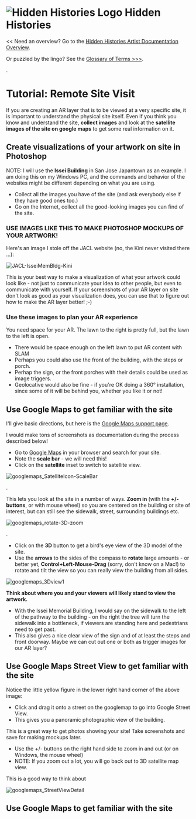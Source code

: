 
# ![Hidden Histories Logo](/images/hiddenhistories-logo.png) Hidden Histories 
<< Need an overview? Go to the [Hidden Histories Artist Documentation Overview](http://hiddenhistoriesjtown.org/documentation).

Or puzzled by the lingo? See the [Glossary of Terms >>>](https://github.com/Hidden-Histories/Public-Resources/blob/master/documentation/ARpoiseGlossary.md#-hidden-histories-artists).

.

# Tutorial: Remote Site Visit

If you are creating an AR layer that is to be viewed at a very specific site, it is important to understand the physical site itself. Even if you think you know and understand the site, **collect images** and look at the **satellite images of the site on google maps** to get some real information on it.

## Create visualizations of your artwork on site in Photoshop

NOTE: I will use the **Issei Building** in San Jose Japantown as an example. I am doing this on my Windows PC, and the commands and behavior of the websites might be different depending on what you are using.

- Collect all the images you have of the site (and ask everybody else if they have good ones too.)
- Go on the Internet, collect all the good-looking images you can find of the site.

### USE IMAGES LIKE THIS TO MAKE PHOTOSHOP MOCKUPS OF YOUR ARTWORK!

Here's an image I stole off the JACL website (no, the Kini never visited there ...):

![JACL-IsseiMemBldg-Kini](images/JACL-IsseiMemBldg-Kini.png)

This is your best way to make a visualization of what your artwork could look like - not just to communicate your idea to other people, but even to communicate with yourself. If your screenshots of your AR layer on site don't look as good as your visualization does, you can use that to figure out how to make the AR layer better! ;-)

### Use these images to plan your AR experience

You need space for your AR. The lawn to the right is pretty full, but the lawn to the left is open.
- There would be space enough on the left lawn to put AR content with SLAM
- Perhaps you could also use the front of the building, with the steps or porch.
- Perhap the sign, or the front porches with their details could be used as image triggers.
- Geolocative would also be fine - if you're OK doing a 360° installation, since some of it will be behind you, whether you like it or not!

## Use Google Maps to get familiar with the site

I'll give basic directions, but here is the [Google Maps support page](https://support.google.com/maps/answer/144349).

I would make tons of screenshots as documentation during the process described below!

- Go to [Google Maps](https://www.google.com/maps) in your browser and search for your site.
- Note the **scale bar** - we will need this!
- Click on the **satellite** inset to switch to satellite view.

![googlemaps_SatelliteIcon-ScaleBar](images/googlemaps_SatelliteIcon-ScaleBar.png)

.

This lets you look at the site in a number of ways. **Zoom in** (with the **+/- buttons**, or with mouse wheel) so you are centered on the building or site of interest, but can still see the sidewalk, street, surrounding buildings etc. 

![googlemaps_rotate-3D-zoom](images/googlemaps_rotate-3D-zoom.png)

.
- Click on the **3D** button to get a bird's eye view of the 3D model of the site.
- Use the **arrows** to the sides of the compass to **rotate** large amounts - or better yet, **Control+Left-Mouse-Drag** (sorry, don't know on a Mac!) to rotate and tilt the view so you can really view the building from all sides.

![googlemaps_3Dview1](images/googlemaps_3Dview1.png)


**Think about where you and your viewers will likely stand to view the artwork.** 
- With the Issei Memorial Building, I would say on the sidewalk to the left of the pathway to the building - on the right the tree will turn the sidewalk into a bottleneck, if viewers are standing here and pedestrians need to get past.
- This also gives a nice clear view of the sign and of at least the steps and front doorway. Maybe we can cut out one or both as trigger images for our AR layer?

## Use Google Maps Street View to get familiar with the site

Notice the little yellow figure in the lower right hand corner of the above image:
- Click and drag it onto a street on the googlemap to go into Google Street View.
- This gives you a panoramic photographic view of the building.

This is a great way to get photos showing your site! Take screenshots and save for making mockups later.

- Use the +/- buttons on the right hand side to zoom in and out (or on Windows, the mouse wheel)
- NOTE: If you zoom out a lot, you will go back out to 3D satellite map view.

This is a good way to think about 

![googlemaps_StreetViewDetail](images/googlemaps_StreetViewDetail.png)


## Use Google Maps to get familiar with the site

